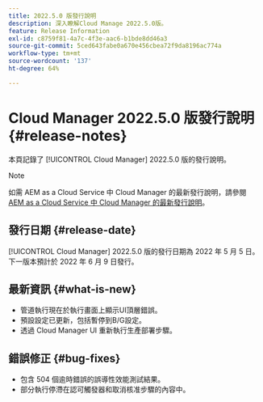 ```yaml
---
title: 2022.5.0 版發行說明
description: 深入瞭解Cloud Manage 2022.5.0版。
feature: Release Information
exl-id: c8759f81-4a7c-4f3e-aac6-b1bde8dd46a3
source-git-commit: 5ced643fabe0a670e456cbea72f9da8196ac774a
workflow-type: tm+mt
source-wordcount: '137'
ht-degree: 64%

---
```


# Cloud Manager 2022.5.0 版發行說明 {#release-notes}

本頁記錄了 [!UICONTROL Cloud Manager] 2022.5.0 版的發行說明。

>[!NOTE]
>
>如需 AEM as a Cloud Service 中 Cloud Manager 的最新發行說明，請參閱 [AEM as a Cloud Service 中 Cloud Manager 的最新發行說明](https://experienceleague.adobe.com/zh-hant/docs/experience-manager-cloud-service/content/release-notes/cloud-manager/current)。

## 發行日期 {#release-date}

[!UICONTROL Cloud Manager] 2022.5.0 版的發行日期為 2022 年 5 月 5 日。下一版本預計於 2022 年 6 月 9 日發行。

## 最新資訊 {#what-is-new}

* 管道執行現在於執行畫面上顯示UI頂層錯誤。
* 預設設定已更新，包括暫停到B/G設定。
* 透過 Cloud Manager UI 重新執行生產部署步驟。

## 錯誤修正 {#bug-fixes}

* 包含 504 個逾時錯誤的誤導性效能測試結果。
* 部分執行停滯在認可觸發器和取消核准步驟的內容中。
